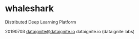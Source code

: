 # whaleshark
Distributed Deep Learning Platform

20190703
dataignite@dataignite.io
dataignite.io (dataignite labs)
